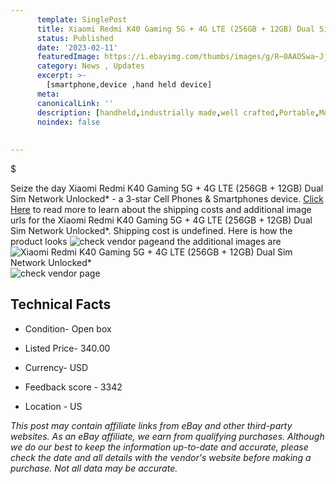 ```yaml
---
      template: SinglePost
      title: Xiaomi Redmi K40 Gaming 5G + 4G LTE (256GB + 12GB) Dual Sim Network Unlocked*
      status: Published
      date: '2023-02-11'
      featuredImage: https://i.ebayimg.com/thumbs/images/g/R~0AAOSwa~JjX3iH/s-l225.jpg
      category: News , Updates
      excerpt: >-
        [smartphone,device ,hand held device]
      meta:
      canonicalLink: ''
      description: [handheld,industrially made,well crafted,Portable,Mobile,Compact,Convenient,Lightweight,Maneuverable,Man-portable,Miniature,Carriable,Hand-held,Light,Holdable,Transportable,Mobile device,Pocket-sized,On-the-go,Wireless,Cordless,Compact size,Convenient size, smartphone,device ,hand held device]
      noindex: false
      
        
---
```

$

Seize the day Xiaomi Redmi K40 Gaming 5G + 4G LTE (256GB + 12GB) Dual Sim Network Unlocked* - a 3-star Cell Phones & Smartphones device. [Click Here](https://www.ebay.com/itm/354365248848?hash=item5281d09550%3Ag%3AR%7E0AAOSwa%7EJjX3iH&mkevt=1&mkcid=1&mkrid=711-53200-19255-0&campid=%253CePNCampaignId%253E&customid=%253CreferenceId%253E&toolid=10049) to read more to learn about the shipping costs and additional image urls for the Xiaomi Redmi K40 Gaming 5G + 4G LTE (256GB + 12GB) Dual Sim Network Unlocked*. Shipping cost is undefined. Here is how the product looks ![check vendor page](https://i.ebayimg.com/thumbs/images/g/R~0AAOSwa~JjX3iH/s-l225.jpg)and the additional images are![Xiaomi Redmi K40 Gaming 5G + 4G LTE (256GB + 12GB) Dual Sim Network Unlocked*](https://i.ebayimg.com/images/g/R~0AAOSwa~JjX3iH/s-l1600.jpg)![check vendor page](https://origin-galleryplus.ebayimg.com/ws/web/354365248848_2_0_1/225x225.jpg,https://origin-galleryplus.ebayimg.com/ws/web/354365248848_3_0_1/225x225.jpg,https://origin-galleryplus.ebayimg.com/ws/web/354365248848_4_0_1/225x225.jpg,https://origin-galleryplus.ebayimg.com/ws/web/354365248848_5_0_1/225x225.jpg,https://origin-galleryplus.ebayimg.com/ws/web/354365248848_6_0_1/225x225.jpg)



 ## Technical Facts 



     
      

 - Condition- Open box 


      

 - Listed Price- 340.00 


      

 - Currency- USD 


      

 - Feedback score - 3342 


      

 - Location - US 


      
      

 *_This post may contain affiliate links from eBay and other third-party websites. As an eBay affiliate, we earn from qualifying purchases. Although we do our best to keep the information up-to-date and accurate, please check the date and all details with the vendor's website before making a purchase. Not all data may be accurate._*






